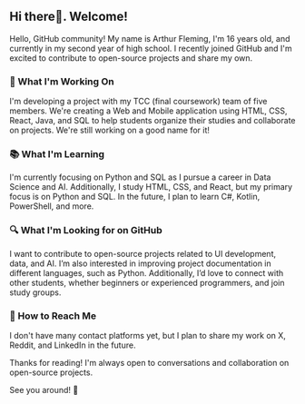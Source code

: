 ## Hi there👋. Welcome!

<!--
**A-FlemingSantos/A-FlemingSantos** is a ✨ _special_ ✨ repository because its `README.md` (this file) appears on your GitHub profile.

Here are some ideas to get you started:

- About me ...
- 🔭 I’m currently working on ...
- 🌱 I’m currently learning ...
- 👯 I’m looking to collaborate on ...
- 🤔 I’m looking for help with ...
- 📫 How to reach me: ...
- ⚡ Fun fact: ...
-->

Hello, GitHub community! My name is Arthur Fleming, I'm 16 years old, and currently in my second year of high school. I recently joined GitHub and I'm excited to contribute to open-source projects and share my own.

### 🌱 What I'm Working On
I'm developing a project with my TCC (final coursework) team of five members. We're creating a Web and Mobile application using HTML, CSS, React, Java, and SQL to help students organize their studies and collaborate on projects. We're still working on a good name for it!

### 📚 What I'm Learning
I'm currently focusing on Python and SQL as I pursue a career in Data Science and AI. Additionally, I study HTML, CSS, and React, but my primary focus is on Python and SQL. In the future, I plan to learn C#, Kotlin, PowerShell, and more.

### 🔍 What I'm Looking for on GitHub
I want to contribute to open-source projects related to UI development, data, and AI. I’m also interested in improving project documentation in different languages, such as Python. Additionally, I’d love to connect with other students, whether beginners or experienced programmers, and join study groups.

### 📩 How to Reach Me
I don't have many contact platforms yet, but I plan to share my work on X, Reddit, and LinkedIn in the future.

Thanks for reading! I'm always open to conversations and collaboration on open-source projects.

See you around! 🚀
